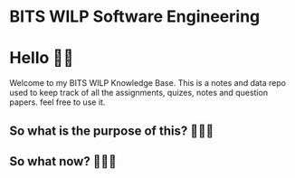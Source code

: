 # BITS WILP Software Engineering
# Hello 👋🏽
Welcome to my BITS WILP Knowledge Base. This is a notes and data repo used to keep track of all the assignments, quizes, notes and question papers.
feel free to use it. 

## So what is the purpose of this? 🤷🏽‍♂️


## So what now? 💁🏽‍♂️
